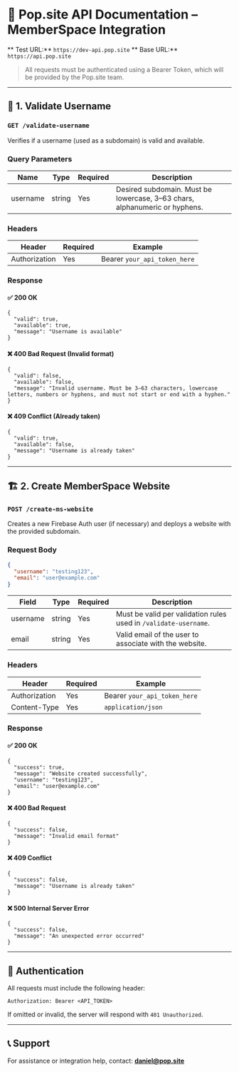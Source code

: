 # 📘 Pop.site API Documentation – MemberSpace Integration

** Test URL:** `https://dev-api.pop.site` 
** Base URL:** `https://api.pop.site`  

> All requests must be authenticated using a Bearer Token, which will be provided by the Pop.site team.

---

## 🧪 1. Validate Username

### `GET /validate-username`

Verifies if a username (used as a subdomain) is valid and available.

### Query Parameters

| Name     | Type   | Required | Description                                                                 |
|----------|--------|----------|-----------------------------------------------------------------------------|
| username | string | Yes      | Desired subdomain. Must be lowercase, 3–63 chars, alphanumeric or hyphens. |

### Headers

| Header        | Required | Example                     |
|---------------|----------|-----------------------------|
| Authorization | Yes      | Bearer `your_api_token_here`|

### Response

#### ✅ 200 OK

```
{
  "valid": true,
  "available": true,
  "message": "Username is available"
}
```

#### ❌ 400 Bad Request (Invalid format)

```
{
  "valid": false,
  "available": false,
  "message": "Invalid username. Must be 3–63 characters, lowercase letters, numbers or hyphens, and must not start or end with a hyphen."
}
```

#### ❌ 409 Conflict (Already taken)

```
{
  "valid": true,
  "available": false,
  "message": "Username is already taken"
}
```

---

## 🏗 2. Create MemberSpace Website

### `POST /create-ms-website`

Creates a new Firebase Auth user (if necessary) and deploys a website with the provided subdomain.

### Request Body

```json
{
  "username": "testing123",
  "email": "user@example.com"
}
```

| Field     | Type   | Required | Description                                                       |
|-----------|--------|----------|-------------------------------------------------------------------|
| username  | string | Yes      | Must be valid per validation rules used in `/validate-username`. |
| email     | string | Yes      | Valid email of the user to associate with the website.            |

### Headers

| Header        | Required | Example                     |
|---------------|----------|-----------------------------|
| Authorization | Yes      | Bearer `your_api_token_here`|
| Content-Type  | Yes      | `application/json`          |

### Response

#### ✅ 200 OK

```
{
  "success": true,
  "message": "Website created successfully",
  "username": "testing123",
  "email": "user@example.com"
}
```

#### ❌ 400 Bad Request

```
{
  "success": false,
  "message": "Invalid email format"
}
```

#### ❌ 409 Conflict

```
{
  "success": false,
  "message": "Username is already taken"
}
```

#### ❌ 500 Internal Server Error

```
{
  "success": false,
  "message": "An unexpected error occurred"
}
```

---

## 🔐 Authentication

All requests must include the following header:

```
Authorization: Bearer <API_TOKEN>
```

If omitted or invalid, the server will respond with `401 Unauthorized`.

---

## 📞 Support

For assistance or integration help, contact: **daniel@pop.site**
